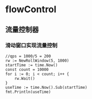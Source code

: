 # flowControl

## 流量控制器
### 滑动窗口实现流量控制

```golang
//qps = 1000/5 = 200
rw := NewRollWindow(5, 1000)
startTime := time.Now()
const count = 10000
for i := 0; i < count; i++ {
    rw.Wait()
}
useTime := time.Now().Sub(startTime)
fmt.Println(useTime)
```